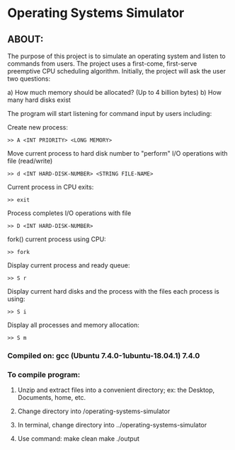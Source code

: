 # Operating Systems Simulator


## ABOUT:
The purpose of this project is to simulate an operating system and listen to commands from users. The project uses a first-come, first-serve preemptive CPU scheduling algorithm. Initially, the project will ask the user two questions:

a) How much memory should be allocated? (Up to 4 billion bytes)
b) How many hard disks exist

The program will start listening for command input by users including:

Create new process: 
```
>> A <INT PRIORITY> <LONG MEMORY>
```

Move current process to hard disk number to "perform" I/O operations with file (read/write)
```
>> d <INT HARD-DISK-NUMBER> <STRING FILE-NAME>
```

Current process in CPU exits: 
```
>> exit
```

Process completes I/O operations with file
```
>> D <INT HARD-DISK-NUMBER>
```

fork() current process using CPU: 
```
>> fork
```

Display current process and ready queue: 
```
>> S r 
```

Display current hard disks and the process with the files each process is using: 
```
>> S i
```

Display all processes and memory allocation:

```
>> S m
```


### Compiled on: gcc (Ubuntu 7.4.0-1ubuntu-18.04.1) 7.4.0

### To compile program:

1) Unzip and extract files into a convenient directory; ex: the Desktop, Documents, home, etc.

2) Change directory into /operating-systems-simulator

3) In terminal, change directory into ../operating-systems-simulator

4) Use command:
	make clean
	make
	./output
